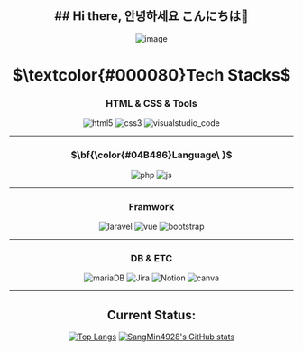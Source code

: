 <h2 align="center">## Hi there, 안녕하세요 こんにちは👋</h2>
<div align="center">

![image](https://github.com/user-attachments/assets/c3054d2f-73bc-41d5-aee6-1f40fdcadb2f)   
</div>
<div align="center">
<h1>$\textcolor{#000080}Tech Stacks$</h1>
<h3>HTML & CSS & Tools</h3>

![html5](https://img.shields.io/badge/HTML5-E34F26?style=for-the-badge&logo=html5&logoColor=white) ![css3](https://img.shields.io/badge/CSS3-1572B6?style=for-the-badge&logo=css3&logoColor=white) ![visualstudio_code](https://img.shields.io/badge/Made%20for-VSCode-1f425f.svg)
</div>
<hr>

<div align="center">
<h3>$\bf{\color{#04B486}Language\ }$</h3>

![php](https://img.shields.io/badge/PHP-777BB4?style=for-the-badge&logo=php&logoColor=white) ![js](https://img.shields.io/badge/JavaScript-F7DF1E?style=for-the-badge&logo=JavaScript&logoColor=white)
</div>
<hr>

<div align="center">
<h3>Framwork</h3>

![laravel](https://img.shields.io/badge/Laravel-FF2D20?style=for-the-badge&logo=laravel&logoColor=white) ![vue](https://img.shields.io/badge/Vue.js-35495E?style=for-the-badge&logo=vue.js&logoColor=4FC08D) ![bootstrap](https://img.shields.io/badge/Bootstrap-563D7C?style=for-the-badge&logo=bootstrap&logoColor=white)
</div>
<hr>

<div align="center">
<h3>DB & ETC</h3>

![mariaDB](https://img.shields.io/badge/MariaDB-003545?style=for-the-badge&logo=mariadb&logoColor=white) ![Jira](https://img.shields.io/badge/Jira-0052CC?style=for-the-badge&logo=Jira&logoColor=white) ![Notion](https://img.shields.io/badge/Notion-%23000000.svg?style=for-the-badge&logo=notion&logoColor=white) ![canva](https://img.shields.io/badge/Canva-%2300C4CC.svg?&style=for-the-badge&logo=Canva&logoColor=white)
</div>
<hr>

<div align="center">
<h2>Current Status: </h2>

[![Top Langs](https://github-readme-stats.vercel.app/api/top-langs/?username=CHOIdotGit)](https://github.com/anuraghazra/github-readme-stats) [![SangMin4928's GitHub stats](https://github-readme-stats.vercel.app/api?username=CHOIdotGit)](https://github.com/anuraghazra/github-readme-stats)
</div>
